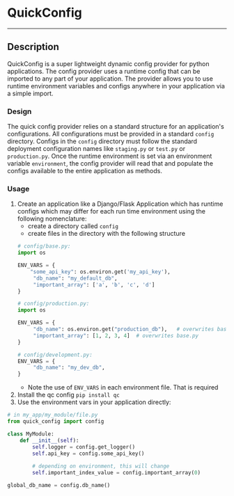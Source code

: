 # QuickConfig
<hr>

## Description
QuickConfig is a super lightweight dynamic config provider for python applications. 
The config provider uses a runtime config that can be imported to any part of your 
application. The provider allows you to use runtime environment variables and configs 
anywhere in your application via a simple import.

### Design
The quick config provider relies on a standard structure for an application's 
configurations. All configurations must be provided in a standard `config` directory. 
Configs in the `config` directory must follow the standard deployment configuration
names like `staging.py` or `test.py` or `production.py`. Once the runtime environment
is set via an environment variable `environment`, the config provider will read
that and populate the configs available to the entire application as methods.

### Usage
1. Create an application like a Django/Flask Application which has runtime configs which may
   differ for each run time environment using the following nomenclature:
   - create a directory called `config`
    - create files in the directory with the following structure
   ```python
   # config/base.py:
   import os
   
   ENV_VARS = {
       "some_api_key": os.environ.get('my_api_key'),
        "db_name": "my_default_db",
        "important_array": ['a', 'b', 'c', 'd']
   }
   ```
   ```python
   # config/production.py:
   import os
   
   ENV_VARS = {
        "db_name": os.environ.get("production_db"),   # overwrites base.py
        "important_array": [1, 2, 3, 4]  # overwrites base.py
   }
   ```
   ```python
   # config/development.py: 
   ENV_VARS = {
        "db_name": "my_dev_db",
   }
   ```
   - Note the use of `ENV_VARS` in each environment file. That is required
2. Install the qc config `pip install qc`
3. Use the environment vars in your application directly:
```python
# in my_app/my_module/file.py
from quick_config import config

class MyModule:    
    def __init__(self):
        self.logger = config.get_logger()
        self.api_key = config.some_api_key()
        
        # depending on environment, this will change
        self.important_index_value = config.important_array(0)

global_db_name = config.db_name()

```
